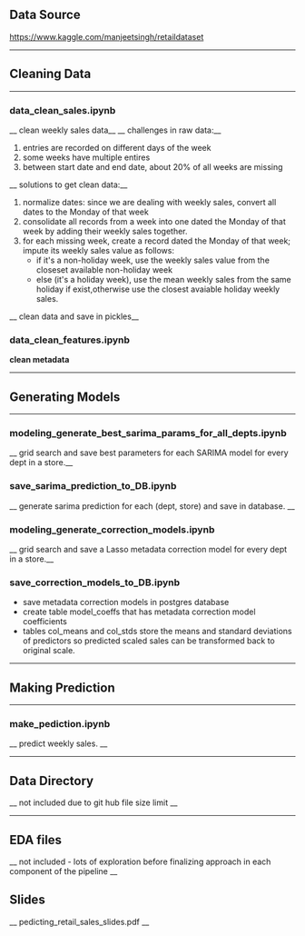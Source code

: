 
## Data Source
https://www.kaggle.com/manjeetsingh/retaildataset

---

## Cleaning Data

---

###  data_clean_sales.ipynb



__ clean weekly sales data__
 __ challenges in raw data:__

1. entries are recorded on different days of the week
2. some weeks have multiple entires
3. between start date and end date, about 20% of all weeks are missing

    
__ solutions to get clean data:__
1. normalize dates: since we are dealing with weekly sales, convert all dates to the Monday of that week
2. consolidate all records from a week into one dated the Monday of that week by adding their weekly sales together.
3. for each missing week, create a record dated the Monday of that week; impute its weekly sales value as follows:
    * if it's a non-holiday week, use the weekly sales value from the closeset available non-holiday week
    * else (it's a holiday week), use the mean weekly sales from the same holiday if exist,otherwise use the closest avaiable holiday weekly sales. 
    
__ clean data and save in pickles__



### data_clean_features.ipynb


__clean metadata__

---

## Generating Models

---

### modeling_generate_best_sarima_params_for_all_depts.ipynb
__ grid search and save best parameters for each SARIMA model for every dept in a store.__

### save_sarima_prediction_to_DB.ipynb
__ generate sarima prediction for each (dept, store) and save in database. __

### modeling_generate_correction_models.ipynb
__ grid search and save a Lasso metadata correction model for every dept in a store.__

### save_correction_models_to_DB.ipynb
* save metadata correction models in postgres database
* create table model_coeffs that has metadata correction model coefficients
* tables col_means and col_stds store the means and standard deviations of predictors so predicted scaled sales can be transformed back to original scale.

---

## Making Prediction

---

###  make_pediction.ipynb
__ predict weekly sales. __


---

## Data Directory
__ not included due to git hub file size limit __

---

## EDA files
__ not included - lots of exploration before finalizing approach in each component of the pipeline __


## Slides
__ pedicting_retail_sales_slides.pdf __
